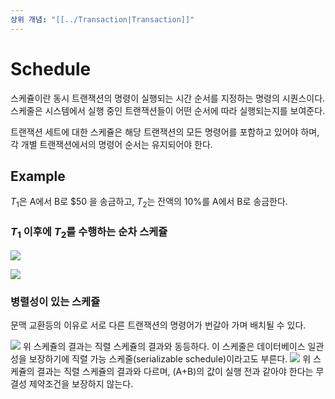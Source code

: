 ```yaml
---
상위 개념: "[[../Transaction|Transaction]]"
---
```

# Schedule
스케쥴이란 동시 트랜잭션의 명령이 실행되는 시간 순서를 지정하는 명령의 시퀀스이다. 스케줄은 시스템에서 실행 중인 트랜잭션들이 어떤 순서에 따라 실행되는지를 보여준다.

트랜잭션 세트에 대한 스케쥴은 해당 트랜잭션의 모든 명령어를 포함하고 있어야 하며, 각 개별 트랜잭션에서의 명령어 순서는 유지되어야 한다.

## Example
$T_1$은 A에서 B로 $50 을 송금하고, $T_2$는 잔액의 10%를 A에서 B로 송금한다.

### $T_1$ 이후에 $T_2$를 수행하는 순차 스케쥴
![](https://i.imgur.com/iP8h4Uo.png)

![](https://i.imgur.com/hGDnF1j.png)

### 병렬성이 있는 스케쥴
문맥 교환등의 이유로 서로 다른 트랜잭션의 명령어가 번갈아 가며 배치될 수 있다.

![](https://i.imgur.com/6oJmbhc.png)
위 스케쥴의 결과는 직렬 스케쥴의 결과와 동등하다. 이 스케줄은 데이터베이스 일관성을 보장하기에 직렬 가능 스케줄(serializable schedule)이라고도 부른다.
![](https://i.imgur.com/8SztFQA.png)
위 스케쥴의 결과는 직렬 스케쥴의 결과와 다르며, (A+B)의 값이 실행 전과 같아야 한다는 무결성 제약조건을 보장하지 않는다.